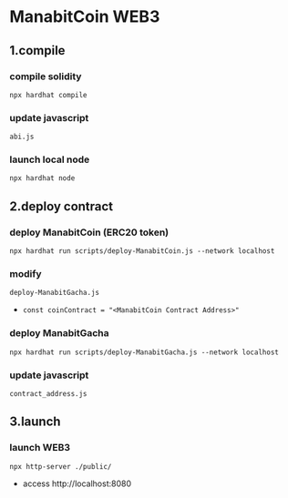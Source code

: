 # ManabitCoin WEB3

## 1.compile
### compile solidity
```shell
npx hardhat compile
```

### update javascript
`abi.js`


### launch local node
```shell
npx hardhat node
```

## 2.deploy contract
### deploy ManabitCoin (ERC20 token)
```shell
npx hardhat run scripts/deploy-ManabitCoin.js --network localhost
```

### modify
`deploy-ManabitGacha.js`

- `const coinContract = "<ManabitCoin Contract Address>"`

### deploy ManabitGacha
```shell
npx hardhat run scripts/deploy-ManabitGacha.js --network localhost
```

### update javascript
`contract_address.js`


## 3.launch
### launch WEB3

```shell
npx http-server ./public/
```

- access http://localhost:8080
